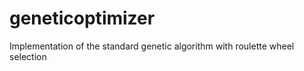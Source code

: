 geneticoptimizer
================

Implementation of the standard genetic algorithm with roulette wheel selection
